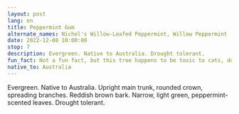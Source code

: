 ```yaml
---
layout: post
lang: en
title: Peppermint Gum
alternate_names: Nichol's Willow-Leafed Peppermint, Willow Peppermint
date: 2022-12-08 10:00:00
stop: 7
description: Evergreen. Native to Australia. Drought tolerant.
fun_fact: Not a fun fact, but this tree happens to be toxic to cats, dogs, and weirdly, horses
native_to: Australia
---
```

Evergreen. Native to Australia. Upright main trunk, rounded crown, spreading branches. Reddish brown bark. Narrow, light green, peppermint-scented leaves. Drought tolerant.

